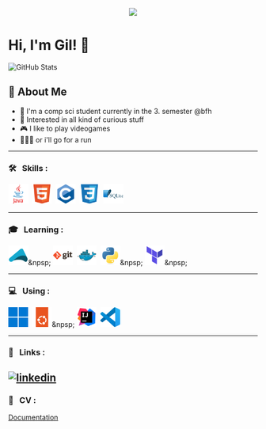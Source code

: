 
<p align="center"><img src="https://media.giphy.com/media/3kPDmoWdBpQPNhCnUG/giphy.gif" width="200"/></p>


# Hi, I'm Gil! 👋

![GitHub Stats](https://github-readme-stats.vercel.app/api?username=Time19&theme=dark&show_icons=true&hide_border=true&count_private=true)

## 🚀 About Me

- 🔭 I'm a comp sci student currently in the 3. semester @bfh 
- 🌱 Interested in all kind of curious stuff
- 🎮 I like to play videogames
- 🏃🏻‍♀️ or i'll go for a run

---
### 🛠 &nbsp; Skills :

<p>
  <img src="https://github.com/devicons/devicon/blob/master/icons/java/java-original-wordmark.svg" title="Java" alt="Java" width="40" height="40"/>&nbsp;
  <img src="https://github.com/devicons/devicon/blob/master/icons/html5/html5-original.svg" title="HTML5" alt="HTML" width="40" height="40"/>&nbsp;
  <img src="https://github.com/devicons/devicon/blob/master/icons/c/c-original.svg" title="C" alt="C" width="40" height"40"/>&nbsp;
  <img src="https://github.com/devicons/devicon/blob/master/icons/css3/css3-original.svg" title="CSS" **alt="CSS" width="40" height="40"/>&nbsp;
  <img src="https://github.com/devicons/devicon/blob/master/icons/sqlite/sqlite-original-wordmark.svg" title="SQLite" **alt="SQLite" width="40" height="40"/>&nbsp;
</p>

---
### 🎓 &nbsp;  Learning :

<p>
  <img src="https://github.com/devicons/devicon/blob/master/icons/akka/akka-original.svg" title="Akka" alt="Akka" width="40" height="40"/>&npsp;
  <img src="https://github.com/devicons/devicon/blob/master/icons/git/git-original-wordmark.svg" title="Git" **alt="Git" width="40" height="40"/>&nbsp;
  <img src="https://github.com/devicons/devicon/blob/master/icons/docker/docker-original.svg" title="Docker" **alt="Docker" width="40" height="40"/>&nbsp;
  <img src="https://github.com/devicons/devicon/blob/master/icons/python/python-original.svg" title="Python" alt="Python" width="40" height="40"/>&npsp;
  <img src="https://github.com/devicons/devicon/blob/master/icons/terraform/terraform-original.svg" title="Terraform" alt="Terraform" width="40" height="40"/>&npsp;

</p>

---
### 💻 &nbsp;  Using :

<p>
  <img src="https://github.com/devicons/devicon/blob/master/icons/windows11/windows11-original.svg" title="Windows" **alt="Windows" width="40" height="40"/>&nbsp;
  <img src="https://github.com/devicons/devicon/blob/master/icons/ubuntu/ubuntu-original.svg" title="Ubuntu" alt="Ubuntu" width="40" height="40"/>&npsp;
  <img src="https://github.com/devicons/devicon/blob/master/icons/intellij/intellij-original.svg" title="IntelliJ" **alt="IntelliJ" width="40" height="40"/>&nbsp;
  <img src="https://github.com/devicons/devicon/blob/master/icons/vscode/vscode-original.svg" title="VsCode" **alt="VsCode" width="40" height="40"/>&nbsp;

</p>




---
### 🔗 &nbsp; Links :
[![linkedin](https://img.shields.io/badge/linkedin-0A66C2?style=for-the-badge&logo=linkedin&logoColor=white)](https://www.linkedin.com/in/gil-pauchard-243a99287/)
---
### 📑 &nbsp; CV :
[Documentation](docs/lebenslauf.pdf)


